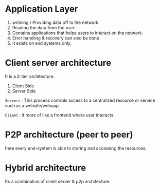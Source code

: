 # Application Layer

1. writning / Providing data off to the network.
2. Reading the data from the user.
3. Contains applications that helps users to interact on the network.
4. Error handling & recovery can also be done.
5. It exists on end systems only.

# Client server architecture

It is a 2-tier architecture.

1. Client Side
2. Server Side

`Servers` : This process controls access to a centralized resource or service such as a website/webapp.

`Client` : It more of like a frontend where user interacts.

# P2P architecture (peer to peer)

here every end-system is able to storing and accessing the resources.

# Hybrid architecture

Its a combination of client server & p2p architecture.
